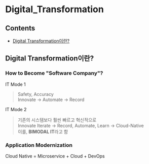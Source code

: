 Digital_Transformation
==============

Contents
--------

-   [Digital Transformation이란?](#Digital-Transformation이란?)

Digital Transformation이란?
------
### How to Become "Software Company"?
IT Mode 1
> Safety, Accuracy   
> Innovate -> Automate -> Record

IT Mode 2
> 기존의 시스템보다 훨씬 빠르고 혁신적으로   
> Innovate Iterate -> Record, Automate, Learn -> Cloud-Native   
> 이를, **BIMODAL IT**라고 함


### Application Modernization
Cloud Native = Microservice + Cloud + DevOps

